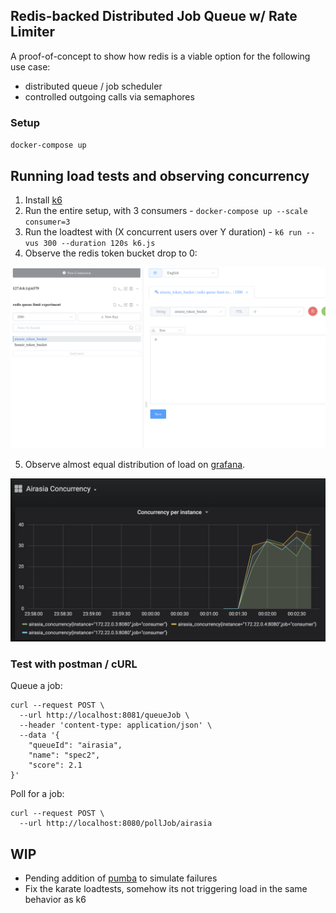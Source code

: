 ## Redis-backed Distributed Job Queue w/ Rate Limiter

A proof-of-concept to show how redis is a viable option for the following use case:

- distributed queue / job scheduler
- controlled outgoing calls via semaphores

### Setup

`docker-compose up`

## Running load tests and observing concurrency

1. Install [k6](https://k6.io/docs/getting-started/installation)
2. Run the entire setup, with 3 consumers - `docker-compose up --scale consumer=3`
3. Run the loadtest with (X concurrent users over Y duration) - `k6 run --vus 300 --duration 120s k6.js`
4. Observe the redis token bucket drop to 0:

![Redis concurrency](./redis_concurrency.png)

5. Observe almost equal distribution of load on [grafana](http://localhost:3000/d/_xxCrJRMz/airasia-concurrency?panelId=2&edit&fullscreen&orgId=1&refresh=5s).

![Grafana concurrency](./grafana_concurrency.png)

### Test with postman / cURL

Queue a job:

```
curl --request POST \
  --url http://localhost:8081/queueJob \
  --header 'content-type: application/json' \
  --data '{
	"queueId": "airasia",
	"name": "spec2",
	"score": 2.1
}'
```

Poll for a job:

```
curl --request POST \
  --url http://localhost:8080/pollJob/airasia
```

## WIP

- Pending addition of [pumba](https://github.com/alexei-led/pumba) to simulate failures
- Fix the karate loadtests, somehow its not triggering load in the same behavior as k6

